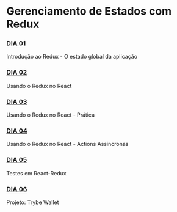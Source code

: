 # Gerenciamento de Estados com Redux
### [DIA 01](https://github.com/flpnascto/trybe-exercises/tree/master/front-end/bloco_16/dia_01)
Introdução ao Redux - O estado global da aplicação
### [DIA 02](https://github.com/flpnascto/trybe-exercises/tree/master/front-end/bloco_16/dia_02)
Usando o Redux no React
### [DIA 03](https://github.com/flpnascto/trybe-exercises/tree/master/front-end/bloco_16/dia_03)
Usando o Redux no React - Prática
### [DIA 04](https://github.com/flpnascto/trybe-exercises/tree/master/front-end/bloco_16/dia_04)
Usando o Redux no React - Actions Assíncronas
### [DIA 05](https://github.com/flpnascto/trybe-exercises/tree/master/front-end/bloco_16/dia_05)
Testes em React-Redux
### [DIA 06](https://github.com/tryber/sd-07-project-trybewallet/tree/felipe-nascimento-project-trybewallet)
Projeto: Trybe Wallet
